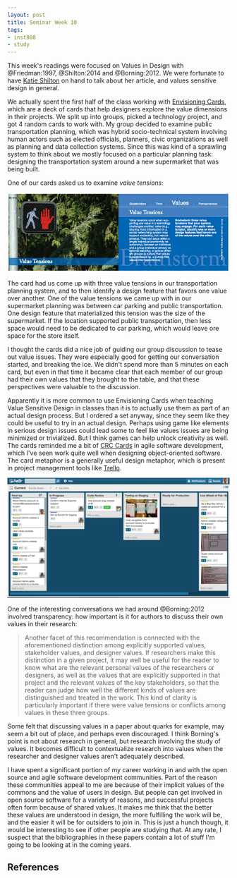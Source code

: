 ```yaml
---
layout: post
title: Seminar Week 10
tags:
- inst888
- study
---
```



This week's readings were focused on Values in Design with @Friedman:1997, @Shilton:2014 and @Borning:2012. We were fortunate to have [Katie Shilton] on hand to talk about her article, and values sensitive design in general.

We actually spent the first half of the class working with [Envisioning Cards], which are a deck of cards that help designers explore the value dimensions in their projects. We split up into groups, picked a technology project, and got 4 random cards to work with. My group decided to examine public transportation planning, which was hybrid socio-technical system involving human actors such as elected officials, planners, civic organizations as well as planning and data collection systems. Since this was kind of a sprawling system to think about we mostly focused on a particular planning task: designing the transportation system around a new supermarket that was being built.

One of our cards asked us to examine *value tensions*:

<a href="/images/value-tensions.png"><img class="img-fluid" src="/images/value-tensions.png"></a> 

The card had us come up with three value tensions in our transportation planning system, and to then identify a design feature that favors one value over another. One of the value tensions we came up with in our supermarket planning was between car parking and public transportation. One design feature that materialized this tension was the size of the supermarket. If the location supported public transportation, then less space would need to be dedicated to car parking, which would leave ore space for the store itself.

I thought the cards did a nice job of guiding our group discussion to tease out value issues. They were especially good for getting our conversation started, and breaking the ice. We didn't spend more than 5 minutes on each card, but even in that time it became clear that each member of our group had their own values that they brought to the table, and that these perspectives were valuable to the discussion.

Apparently it is more common to use Envisioning Cards when teaching Value Sensitive Design in classes than it is to actually use them as part of an actual design process. But I ordered a set anyway, since they seem like they could be useful to try in an actual design. Perhaps using game like elements in serious design issues could lead some to feel like values issues are being minimized or trivialized.  But I think games can help unlock creativity as well.  The cards reminded me a bit of [CRC Cards] in agile software development, which I've seen work quite well when designing object-oriented software. The card metaphor is a generally useful design metaphor, which is present in project management tools like [Trello].

<a href="http://trello.com"><img class="img-fluid" src="/images/trello.png"></a>

One of the interesting conversations we had around @Borning:2012 involved transparency: how important is it for authors to discuss their own values in their research:

> Another facet of this recommendation is connected with the aforementioned distinction among explicitly supported values, stakeholder values, and designer values. If researchers make this distinction in a given project, it may well be useful for the reader to know what are the relevant personal values of the researchers or designers, as well as the values that are explicitly supported in that project and the relevant values of the key stakeholders, so that the reader can judge how well the different kinds of values are distinguished and treated in the work. This kind of clarity is particularly important if there were value tensions or conflicts among values in these three groups.

Some felt that discussing values in a paper about quarks for example, may seem a bit out of place, and perhaps even discouraged. I think Borning's point is not about research in general, but research involving the study of values. It becomes difficult to contextualize research into values when the researcher and designer values aren't adequately described. 

I have spent a significant portion of my career working in and with the open source and agile software development communities. Part of the reason these communities appeal to me are because of their implicit values of the commons and the value of users in design. But people can get involved in open source software for a variety of reasons, and successful projects often form because of shared values. It makes me think that the better these values are understood in design, the more fulfilling the work will be, and the easier it will be for outsiders to join in. This is just a hunch though, it would be interesting to see if other people are studying that. At any rate, I suspect that the bibliographies in these papers contain a lot of stuff I'm going to be looking at in the coming years.

## References

[Envisioning Cards]: http://www.envisioningcards.com/
[Katie Shilton]: https://terpconnect.umd.edu/~kshilton/
[Trello]: http://trello.com
[CRC Cards]: https://en.wikipedia.org/wiki/Class-responsibility-collaboration_card